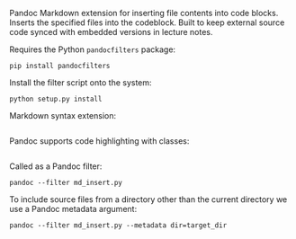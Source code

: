 

Pandoc Markdown extension for inserting file contents into code blocks. Inserts the specified files into the codeblock. Built to keep external source code synced with embedded versions in lecture notes.

Requires the Python `pandocfilters` package:

    pip install pandocfilters

Install the filter script onto the system:
   
    python setup.py install
    
Markdown syntax extension:
  
  ``` { insert=FILENAME }
  ```	

Pandoc supports code highlighting with classes:
      
  ``` { insert=FILENAME .javascript }
  ```

Called as a Pandoc filter:

    pandoc --filter md_insert.py	

To include source files from a directory other than the current directory we use a Pandoc metadata argument:
   
    pandoc --filter md_insert.py --metadata dir=target_dir
    